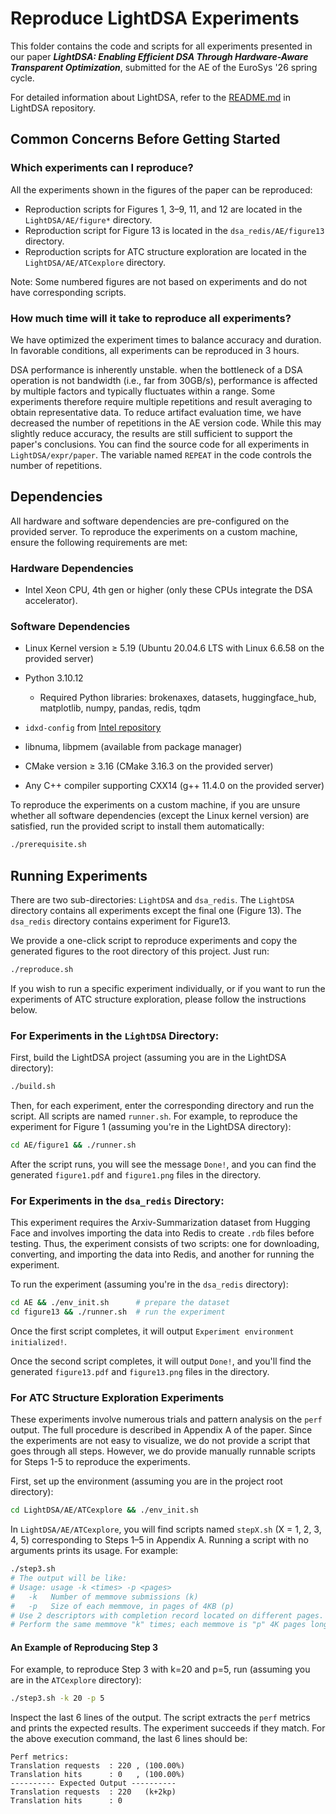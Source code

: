 # Reproduce LightDSA Experiments

This folder contains the code and scripts for all experiments presented in our paper ***LightDSA: Enabling Efficient DSA Through Hardware-Aware Transparent Optimization***, submitted for the AE of the EuroSys '26 spring cycle.

For detailed information about LightDSA, refer to the [README.md](https://github.com/izumihanako/LightDSA/blob/master/README.md) in LightDSA repository.


## Common Concerns Before Getting Started

### Which experiments can I reproduce?

All the experiments shown in the figures of the paper can be reproduced:

- Reproduction scripts for Figures 1, 3–9, 11, and 12 are located in the `LightDSA/AE/figure*` directory.
- Reproduction script for Figure 13 is located in the `dsa_redis/AE/figure13` directory.
- Reproduction scripts for ATC structure exploration are located in the `LightDSA/AE/ATCexplore` directory.

Note: Some numbered figures are not based on experiments and do not have corresponding scripts.

### How much time will it take to reproduce all experiments?

We have optimized the experiment times to balance accuracy and duration. In favorable conditions, all experiments can be reproduced in 3 hours.

DSA performance is inherently unstable. when the bottleneck of a DSA operation is not bandwidth (i.e., far from 30GB/s), performance is affected by multiple factors and typically fluctuates within a range.
Some experiments therefore require multiple repetitions and result averaging to obtain representative data. To reduce artifact evaluation time, we have decreased the number of repetitions in the AE version code. While this may slightly reduce accuracy, the results are still sufficient to support the paper's conclusions. You can find the source code for all experiments in `LightDSA/expr/paper`. The variable named `REPEAT` in the code controls the number of repetitions.



## Dependencies

All hardware and software dependencies are pre-configured on the provided server. To reproduce the experiments on a custom machine, ensure the following requirements are met:

### Hardware Dependencies

- Intel Xeon CPU, 4th gen or higher (only these CPUs integrate the DSA accelerator).

### Software Dependencies

- Linux Kernel version ≥ 5.19 (Ubuntu 20.04.6 LTS with Linux 6.6.58 on the provided server)
- Python 3.10.12
  - Required Python libraries: brokenaxes, datasets, huggingface_hub, matplotlib, numpy, pandas, redis, tqdm
- `idxd-config` from [Intel repository](https://github.com/intel/idxd-config)

- libnuma, libpmem (available from package manager)

- CMake version ≥ 3.16 (CMake 3.16.3 on the provided server)
- Any C++ compiler supporting CXX14 (g++ 11.4.0 on the provided server)

To reproduce the experiments on a custom machine, if you are unsure whether all software dependencies (except the Linux kernel version) are satisfied, run the provided script to install them automatically:
```bash
./prerequisite.sh
```



## Running Experiments

There are two sub-directories: `LightDSA` and `dsa_redis`. The `LightDSA` directory contains all experiments except the final one (Figure 13). The `dsa_redis` directory contains experiment for Figure13.

We provide a one-click script to reproduce experiments and copy the generated figures to the root directory of this project. Just run:
```bash
./reproduce.sh
```

If you wish to run a specific experiment individually, or if you want to run the experiments of ATC structure exploration, please follow the instructions below.

### For Experiments in the `LightDSA` Directory:

First, build the LightDSA project (assuming you are in the LightDSA directory):

```bash
./build.sh
```

Then, for each experiment, enter the corresponding directory and run the script. All scripts are named `runner.sh`. For example, to reproduce the experiment for Figure 1 (assuming you're in the LightDSA directory):

```bash
cd AE/figure1 && ./runner.sh
```

After the script runs, you will see the message `Done!`, and you can find the generated `figure1.pdf` and `figure1.png` files in the directory.


### For Experiments in the `dsa_redis` Directory:

This experiment requires the Arxiv-Summarization dataset from Hugging Face and involves importing the data into Redis to create `.rdb` files before testing. Thus, the experiment consists of two scripts: one for downloading, converting, and importing the data into Redis, and another for running the experiment.

To run the experiment (assuming you're in the `dsa_redis` directory):

```bash
cd AE && ./env_init.sh      # prepare the dataset
cd figure13 && ./runner.sh  # run the experiment
```

Once the first script completes, it will output `Experiment environment initialized!`.

Once the second script completes, it will output `Done!`, and you'll find the generated `figure13.pdf` and `figure13.png` files in the directory.

### For ATC Structure Exploration Experiments
These experiments involve numerous trials and pattern analysis on the `perf` output. 
The full procedure is described in Appendix A of the paper. 
Since the experiments are not easy to visualize, we do not provide a script that goes through all steps. However, we do provide manually runnable scripts for Steps 1-5 to reproduce the experiments.


First, set up the environment (assuming you are in the project root directory):
```bash
cd LightDSA/AE/ATCexplore && ./env_init.sh 
```
In `LightDSA/AE/ATCexplore`, you will find scripts named `stepX.sh` (X = 1, 2, 3, 4, 5) corresponding to Steps 1–5 in Appendix A. Running a script with no arguments prints its usage. For example:
```bash
./step3.sh
# The output will be like:
# Usage: usage -k <times> -p <pages>
#   -k   Number of memmove submissions (k)
#   -p   Size of each memmove, in pages of 4KB (p)
# Use 2 descriptors with completion record located on different pages.
# Perform the same memmove "k" times; each memmove is "p" 4K pages long.
```

#### An Example of Reproducing Step 3
For example, to reproduce Step 3 with k=20 and p=5, run (assuming you are in the `ATCexplore` directory):
```bash
./step3.sh -k 20 -p 5
```

Inspect the last 6 lines of the output. The script extracts the `perf` metrics and prints the expected results. The experiment succeeds if they match. For the above execution command, the last 6 lines should be: 
```
Perf metrics:
Translation requests  : 220 , (100.00%)
Translation hits      : 0   , (100.00%)
---------- Expected Output ----------
Translation requests  : 220   (k+2kp)
Translation hits      : 0
```